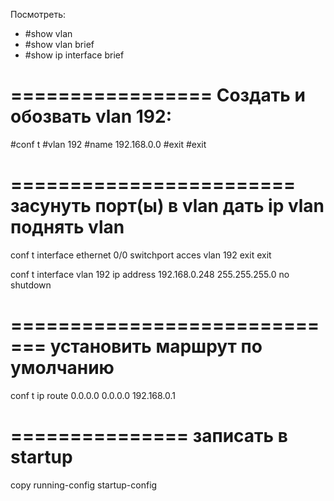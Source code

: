 Посмотреть:
  * #show vlan
  * #show vlan brief
  * #show ip interface brief

=================
Создать и обозвать vlan 192:
=================
#conf t
#vlan 192
#name 192.168.0.0
#exit
#exit

========================
засунуть порт(ы) в vlan
дать ip vlan
поднять vlan
========================

conf t
interface ethernet 0/0
switchport acces vlan 192
exit
exit

conf t
interface vlan 192
ip address 192.168.0.248 255.255.255.0
no shutdown

=============================
установить маршрут по умолчанию
=============================
conf t
ip route 0.0.0.0 0.0.0.0 192.168.0.1

===============
записать в startup
===============
copy running-config startup-config
